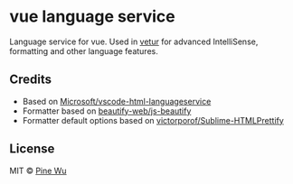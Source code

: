 # vue language service

Language service for vue. Used in [vetur](https://github.com/octref/vetur) for advanced IntelliSense, formatting and other language features.

## Credits

- Based on [Microsoft/vscode-html-languageservice](https://github.com/Microsoft/vscode-html-languageservice)
- Formatter based on [beautify-web/js-beautify](https://github.com/beautify-web/js-beautify)
- Formatter default options based on [victorporof/Sublime-HTMLPrettify](https://github.com/victorporof/Sublime-HTMLPrettify)

## License

MIT © [Pine Wu](https://github.com/octref) 